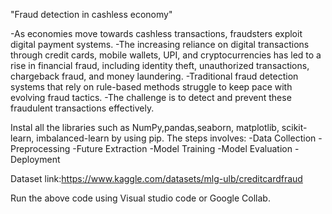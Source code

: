 "Fraud detection in cashless economy"

-As economies move towards cashless transactions, fraudsters exploit digital payment systems.
-The increasing reliance on digital transactions through credit cards, mobile wallets, UPI, and cryptocurrencies has led to a rise in financial fraud, including identity theft, unauthorized  transactions, chargeback fraud, and money laundering.
-Traditional fraud detection systems that rely on rule-based methods struggle to keep pace with evolving fraud tactics.
-The challenge is to detect and prevent these fraudulent transactions effectively.

Instal all the libraries such as NumPy,pandas,seaborn, matplotlib, scikit-learn, imbalanced-learn by using pip.
The steps involves:
-Data Collection
-Preprocessing
-Future Extraction
-Model Training
-Model Evaluation
-Deployment

Dataset link:https://www.kaggle.com/datasets/mlg-ulb/creditcardfraud

Run the above code using Visual studio code or Google Collab.